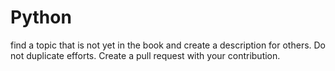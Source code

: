 # Python

find a topic that is not yet in the book and create a description for others. Do not duplicate efforts. Create a pull 
request with your contribution.
